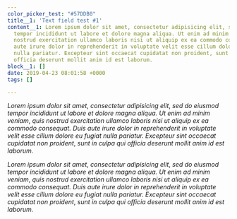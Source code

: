 ```yaml
---
color_picker_test: "#57DDB0"
title__1: 'Text field test #1'
content__1: Lorem ipsum dolor sit amet, consectetur adipisicing elit, sed do eiusmod
  tempor incididunt ut labore et dolore magna aliqua. Ut enim ad minim veniam, quis
  nostrud exercitation ullamco laboris nisi ut aliquip ex ea commodo consequat. Duis
  aute irure dolor in reprehenderit in voluptate velit esse cillum dolore eu fugiat
  nulla pariatur. Excepteur sint occaecat cupidatat non proident, sunt in culpa qui
  officia deserunt mollit anim id est laborum.
block__1: []
date: 2019-04-23 08:01:58 +0000
tags: []

---
```

_Lorem ipsum dolor sit amet_, _consectetur adipisicing elit_, _sed do eiusmod tempor incididunt ut labore et dolore magna aliqua. Ut enim ad minim veniam_, _quis nostrud exercitation ullamco laboris nisi ut aliquip ex ea commodo consequat. Duis aute irure dolor in reprehenderit in voluptate velit esse cillum dolore eu fugiat nulla pariatur. Excepteur sint occaecat cupidatat non proident_, _sunt in culpa qui officia deserunt mollit anim id est laborum._

_Lorem ipsum dolor sit amet_, _consectetur adipisicing elit_, _sed do eiusmod tempor incididunt ut labore et dolore magna aliqua. Ut enim ad minim veniam_, _quis nostrud exercitation ullamco laboris nisi ut aliquip ex ea commodo consequat. Duis aute irure dolor in reprehenderit in voluptate velit esse cillum dolore eu fugiat nulla pariatur. Excepteur sint occaecat cupidatat non proident_, _sunt in culpa qui officia deserunt mollit anim id est laborum._